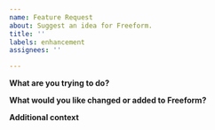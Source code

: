 ```yaml
---
name: Feature Request
about: Suggest an idea for Freeform.
title: ''
labels: enhancement
assignees: ''

---
```


**What are you trying to do?**


**What would you like changed or added to Freeform?**


**Additional context**
